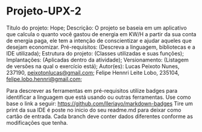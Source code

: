 # Projeto-UPX-2
Título do projeto: Hope;
Descrição: O projeto se baseia em um aplicativo que calcula o quanto você gastou de energia em KW/H a partir da sua conta de energia paga, ele tem a intenção de conscientizar e ajudar aqueles que desejam economizar.
Pré-requisitos: (Descreva a linguagem, bibliotecas e a IDE utilizada);
Estrutura do projeto: (Classes utilizadas e suas funções);
Implantações: (Aplicadas dentro da atividade);
Versionamento: (Listagem de versões na qual o exercício está);
Autor(es):
 Lucas Peixoto Nunes, 237190, peixotonlucas@gmail.com; Felipe Hennri Leite Lobo, 235104, felipe.lobo.hennri@gmail.com;

Para descrever as ferramentas em pré-requisitos utilize badges para identificar a linguagem que está
usando ou outras ferramentas. Use como base o link a seguir: https://github.com/Ileriayo/markdown-badges
Tire um print da sua IDE é poste no inicio do seu readme.md para deixar como cartão de entrada.
Cada branch deve conter dados diferentes conforme as modificações que tenha.

